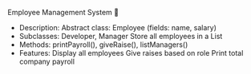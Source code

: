 Employee Management System 🏢
- Description: Abstract class: Employee (fields: name, salary)
- Subclasses: Developer, Manager Store all employees in a List<Employee>
- Methods: printPayroll(), giveRaise(), listManagers()
- Features: Display all employees Give raises based on role Print total company payroll
